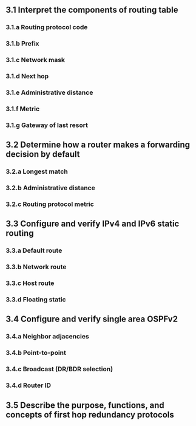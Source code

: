 ## 3.1 Interpret the components of routing table
### 3.1.a Routing protocol code
### 3.1.b Prefix
### 3.1.c Network mask
### 3.1.d Next hop
### 3.1.e Administrative distance
### 3.1.f Metric
### 3.1.g Gateway of last resort
  
## 3.2 Determine how a router makes a forwarding decision by default
### 3.2.a Longest match
### 3.2.b Administrative distance
### 3.2.c Routing protocol metric
  
## 3.3 Configure and verify IPv4 and IPv6 static routing
### 3.3.a Default route
### 3.3.b Network route
### 3.3.c Host route
### 3.3.d Floating static
  
## 3.4 Configure and verify single area OSPFv2
### 3.4.a Neighbor adjacencies
### 3.4.b Point-to-point
### 3.4.c Broadcast (DR/BDR selection)
### 3.4.d Router ID
  
## 3.5 Describe the purpose, functions, and concepts of first hop redundancy protocols